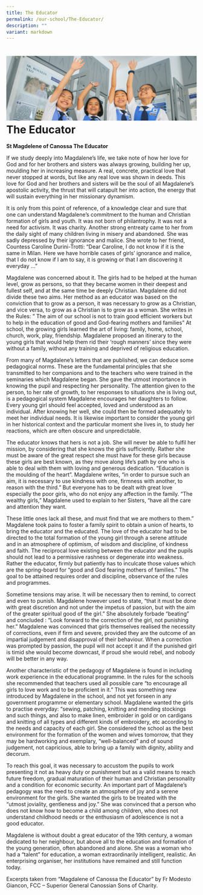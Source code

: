 ```yaml
---
title: The Educator
permalink: /our-school/The-Educator/
description: ""
variant: markdown
---
```

![](/images/Web_banners/webbanner2024_3.jpg)
The Educator
============

<b>St Magdelene of Canossa The Educator</b>

If we study deeply into Magdalene’s life, we take note of how her love for God and for her brothers and sisters was always growing, building her up, moulding her in increasing measure. A real, concrete, practical love that never stopped at words, but like any real love was shown in deeds. This love for God and her brothers and sisters will be the soul of all Magdalene’s apostolic activity, the thrust that will catapult her into action, the energy that will sustain everything in her missionary dynamism.

It is only from this point of reference, of a knowledge clear and sure that one can understand Magdalene’s commitment to the human and Christian formation of girls and youth. It was not born of philantrophy. It was not a need for activism. It was charity. Another strong entreaty came to her from the daily sight of many children living in misery and abandoned. She was sadly depressed by their ignorance and malice. She wrote to her friend, Countess Caroline Durini-Trotti: “Dear Caroline, I do not know if it is the same in Milan. Here we have horrible cases of girls’ ignorance and malice, that I do not know if I am to say, it is growing or that I am discovering it everyday …”

Magdalene was concerned about it. The girls had to be helped at the human level, grow as persons, so that they became women in their deepest and fullest self, and at the same time be deeply Christian. Magdalene did not divide these two aims. Her method as an educator was based on the conviction that to grow as a person, it was necessary to grow as a Christian, and vice versa, to grow as a Christian is to grow as a woman. She writes in the Rules: ” The aim of our school is not to train good efficient workers but to help in the education of good and God-fearing mothers and families” At school, the growing girls learned the art of living: family, home, school, church, work, play, friendship. Magdalene proposed an itinerary to the young girls that would help them rid their ‘rough manners’ since they were without a family, without any training and deprived of religious education.

From many of Magdalene’s letters that are published, we can deduce some pedagogical norms. These are the fundamental principles that she transmitted to her companions and to the teachers who were trained in the seminaries which Magdalene began. She gave the utmost importance in knowing the pupil and respecting her personality. The attention given to the person, to her rate of growth, to her responses to situations she is living out, is a pedagogical system Magdalene encourages her daughters to follow. Every young girl should feel accepted, loved and understood as an individual. After knowing her well, she could then be formed adequately to meet her individual needs. It is likewise important to consider the young girl in her historical context and the particular moment she lives in, to study her reactions, which are often obscure and unpredictable.

The educator knows that hers is not a job. She will never be able to fulfil her mission, by considering that she knows the girls sufficiently. Rather she must be aware of the great respect she must have for these girls because these girls are best known, as they move along life’s path by one who is able to deal with them with loving and generous dedication. “Education is the moulding of the heart”. Magdalene writes, “in order to pursue such an aim, it is necessary to use kindness with one, firmness with another, to reason with the third.” But everyone has to be dealt with great love especially the poor girls, who do not enjoy any affection in the family. “The wealthy girls,” Magdalene used to explain to her Sisters, “have all the care and attention they want.

These little ones lack all these, and must find that we are mothers to them.” Magdalene took pains to foster a family spirit to obtain a union of hearts, to bring the educator and the educated. The love of the educator had to be directed to the total formation of the young girl through a serene attitude and in an atmosphere of optimism, of wisdom and discipline, of kindness and faith. The reciprocal love existing between the educator and the pupils should not lead to a permissive rashness or degenerate into weakness. Rather the educator, firmly but patiently has to inculcate those values which are the spring-board for “good and God fearing mothers of families.” The goal to be attained requires order and discipline, observance of the rules and programmes.

Sometime tensions may arise. It will be necessary then to remind, to correct and even to punish. Magdalene however used to state, “that it must be done with great discretion and not under the impetus of passion, but with the aim of the greater spiritual good of the girl.” She absolutely forbade “beating” and concluded : “Look forward to the correction of the girl, not punishing her.” Magdalene was convinced that girls themselves realised the necessity of corrections, even if firm and severe, provided they are the outcome of an impartial judgement and disapproval of their behaviour. When a correction was prompted by passion, the pupil will not accept it and if the punished girl is timid she would become downcast, if proud she would rebel, and nobody will be better in any way.

Another characteristic of the pedagogy of Magdalene is found in including work experience in the educational programme. In the rules for the schools she recommended that teachers used all possible care “to encourage all girls to love work and to be proficient in it.” This was something new introduced by Magdalene in the school, and not yet forseen in any government programme or elementary school. Magdalene wanted the girls to practise everyday: “sewing, patching, knitting and mending stockings and such things, and also to make linen, embroider in gold or on cardigans and knitting of all types and different kinds of embroidery, etc according to the needs and capacity of each girl. She considered the school as the best environment for the formation of the women and wives tomorrow, that they may be hardworking and exemplary, “well-balanced” and of sound judgement, not capricious, able to bring up a family with dignity, ability and decorum.

To reach this goal, it was necessary to accustom the pupils to work presenting it not as heavy duty or punishment but as a valid means to reach future freedom, gradual maturation of their human and Christian personality and a condition for economic security. An important part of Magdalene’s pedagogy was the need to create an atmosphere of joy and a serene environment for the girls. She wanted the girls to be treated with the “utmost joviality, gentleness and joy.” She was convinced that a person who does not know how to become a child among children, who does not understand childhood needs or the enthusiasm of adolescence is not a good educator.

Magdalene is without doubt a great educator of the 19th century, a woman dedicated to her neighbour, but above all to the education and formation of the young generation, often abandoned and alone. She was a woman who had a “talent” for education, a woman extraordinarily intelligent, realistic. An enterprising organiser, her institutions have remained and still function today.

Excerpts taken from “Magdalene of Canossa the Educator” by Fr Modesto Giancon, FCC – Superior General Canossian Sons of Charity.
